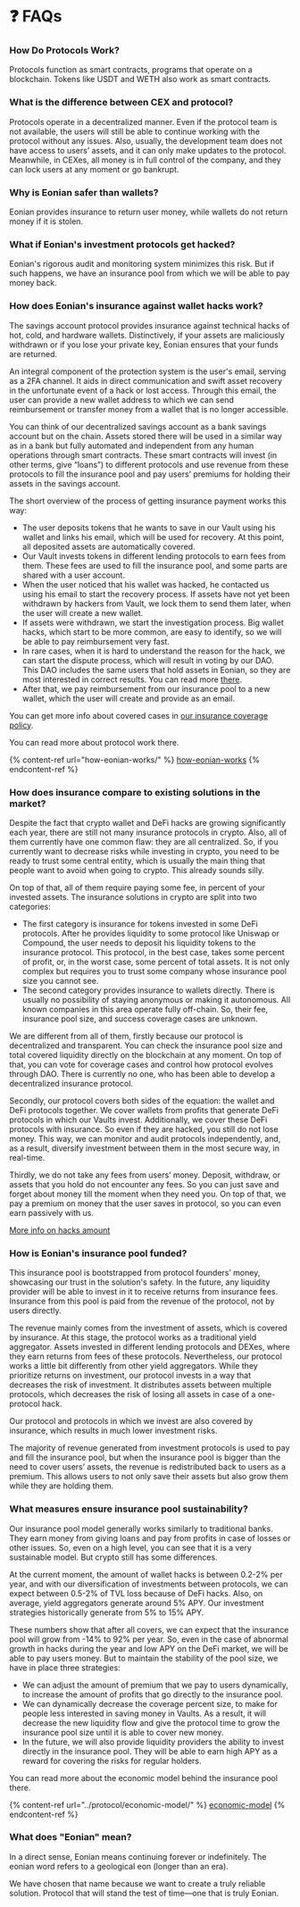 # ❓ FAQs

### **How Do Protocols Work?**

Protocols function as smart contracts, programs that operate on a blockchain. Tokens like USDT and WETH also work as smart contracts.

### **What is the difference between CEX and protocol?**

Protocols operate in a decentralized manner. Even if the protocol team is not available, the users will still be able to continue working with the protocol without any issues. Also, usually, the development team does not have access to users’ assets, and it can only make updates to the protocol. Meanwhile, in CEXes, all money is in full control of the company, and they can lock users at any moment or go bankrupt.

### **Why is Eonian safer than wallets?**

Eonian provides insurance to return user money, while wallets do not return money if it is stolen.

### **What if Eonian's investment protocols get hacked?**

Eonian's rigorous audit and monitoring system minimizes this risk. But if such happens, we have an insurance pool from which we will be able to pay money back.

### How does Eonian's insurance against wallet hacks work?

The savings account protocol provides insurance against technical hacks of hot, cold, and hardware wallets. Distinctively, if your assets are maliciously withdrawn or if you lose your private key, Eonian ensures that your funds are returned.

An integral component of the protection system is the user's email, serving as a 2FA channel. It aids in direct communication and swift asset recovery in the unfortunate event of a hack or lost access. Through this email, the user can provide a new wallet address to which we can send reimbursement or transfer money from a wallet that is no longer accessible.

You can think of our decentralized savings account as a bank savings account but on the chain. Assets stored there will be used in a similar way as in a bank but fully automated and independent from any human operations through smart contracts. These smart contracts will invest (in other terms, give “loans”) to different protocols and use revenue from these protocols to fill the insurance pool and pay users’ premiums for holding their assets in the savings account.

The short overview of the process of getting insurance payment works this way:

* The user deposits tokens that he wants to save in our Vault using his wallet and links his email, which will be used for recovery. At this point, all deposited assets are automatically covered.
* Our Vault invests tokens in different lending protocols to earn fees from them. These fees are used to fill the insurance pool, and some parts are shared with a user account.
* When the user noticed that his wallet was hacked, he contacted us using his email to start the recovery process. If assets have not yet been withdrawn by hackers from Vault, we lock them to send them later, when the user will create a new wallet.
* If assets were withdrawn, we start the investigation process. Big wallet hacks, which start to be more common, are easy to identify, so we will be able to pay reimbursement very fast.
* In rare cases, when it is hard to understand the reason for the hack, we can start the dispute process, which will result in voting by our DAO. This DAO includes the same users that hold assets in Eonian, so they are most interested in correct results. You can read more [there](https://app.gitbook.com/o/xgYiQpRVz9aTVJOJJ1bx/s/VE523Jodte4jjJfssUo3/\~/changes/21/protocol/governance-trust-and-dao/dispute-process).
* After that, we pay reimbursement from our insurance pool to a new wallet, which the user will create and provide as an email.

You can get more info about covered cases in [our insurance coverage policy](https://leovs09.notion.site/Insurance-Coverage-Policy-b33c682e8d49426f80fee2bd14525edd#5732d510b435492386ff16a52f5824b5).

You can read more about protocol work there.

{% content-ref url="how-eonian-works/" %}
[how-eonian-works](how-eonian-works/)
{% endcontent-ref %}

### How does insurance compare to existing solutions in the market?

Despite the fact that crypto wallet and DeFi hacks are growing significantly each year, there are still not many insurance protocols in crypto. Also, all of them currently have one common flaw: they are all centralized. So, if you currently want to decrease risks while investing in crypto, you need to be ready to trust some central entity, which is usually the main thing that people want to avoid when going to crypto. This already sounds silly.

On top of that, all of them require paying some fee, in percent of your invested assets. The insurance solutions in crypto are split into two categories:

* The first category is insurance for tokens invested in some DeFi protocols. After he provides liquidity to some protocol like Uniswap or Compound, the user needs to deposit his liquidity tokens to the insurance protocol. This protocol, in the best case, takes some percent of profit, or, in the worst case, some percent of total assets. It is not only complex but requires you to trust some company whose insurance pool size you cannot see.
* The second category provides insurance to wallets directly. There is usually no possibility of staying anonymous or making it autonomous. All known companies in this area operate fully off-chain. So, their fee, insurance pool size, and success coverage cases are unknown.

We are different from all of them, firstly because our protocol is decentralized and transparent. You can check the insurance pool size and total covered liquidity directly on the blockchain at any moment. On top of that, you can vote for coverage cases and control how protocol evolves through DAO. There is currently no one, who has been able to develop a decentralized insurance protocol.

Secondly, our protocol covers both sides of the equation: the wallet and DeFi protocols together. We cover wallets from profits that generate DeFi protocols in which our Vaults invest. Additionally, we cover these DeFi protocols with insurance. So even if they are hacked, you still do not lose money. This way, we can monitor and audit protocols independently, and, as a result, diversify investment between them in the most secure way, in real-time.

Thirdly, we do not take any fees from users’ money. Deposit, withdraw, or assets that you hold do not encounter any fees. So you can just save and forget about money till the moment when they need you. On top of that, we pay a premium on money that the user saves in protocol, so you can even earn passively with us.

[More info on hacks amount](https://www.chainalysis.com/blog/2022-biggest-year-ever-for-crypto-hacking/)

### How is Eonian's insurance pool funded?

This insurance pool is bootstrapped from protocol founders’ money, showcasing our trust in the solution's safety. In the future, any liquidity provider will be able to invest in it to receive returns from insurance fees. Insurance from this pool is paid from the revenue of the protocol, not by users directly.

The revenue mainly comes from the investment of assets, which is covered by insurance. At this stage, the protocol works as a traditional yield aggregator. Assets invested in different lending protocols and DEXes, where they earn returns from fees of these protocols. Nevertheless, our protocol works a little bit differently from other yield aggregators. While they prioritize returns on investment, our protocol invests in a way that decreases the risk of investment. It distributes assets between multiple protocols, which decreases the risk of losing all assets in case of a one-protocol hack.

Our protocol and protocols in which we invest are also covered by insurance, which results in much lower investment risks.

The majority of revenue generated from investment protocols is used to pay and fill the insurance pool, but when the insurance pool is bigger than the need to cover users’ assets, the revenue is redistributed back to users as a premium. This allows users to not only save their assets but also grow them while they are holding them.

### What measures ensure insurance pool sustainability?

Our insurance pool model generally works similarly to traditional banks. They earn money from giving loans and pay from profits in case of losses or other issues. So, even on a high level, you can see that it is a very sustainable model. But crypto still has some differences.

At the current moment, the amount of wallet hacks is between 0.2-2% per year, and with our diversification of investments between protocols, we can expect between 0.5-2% of TVL loss because of DeFi hacks. Also, on average, yield aggregators generate around 5% APY. Our investment strategies historically generate from 5% to 15% APY.

These numbers show that after all covers, we can expect that the insurance pool will grow from -14% to 92% per year. So, even in the case of abnormal growth in hacks during the year and low APY on the DeFi market, we will be able to pay users money. But to maintain the stability of the pool size, we have in place three strategies:

* We can adjust the amount of premium that we pay to users dynamically, to increase the amount of profits that go directly to the insurance pool.
* We can dynamically decrease the coverage percent size, to make for people less interested in saving money in Vaults. As a result, it will decrease the new liquidity flow and give the protocol time to grow the insurance pool size until it is able to cover new money.
* In the future, we will also provide liquidity providers the ability to invest directly in the insurance pool. They will be able to earn high APY as a reward for covering the risks for regular holders.

You can read more about the economic model behind the insurance pool there.

{% content-ref url="../protocol/economic-model/" %}
[economic-model](../protocol/economic-model/)
{% endcontent-ref %}

### What does "Eonian" mean?

In a direct sense, Eonian means continuing forever or indefinitely. The eonian word refers to a geological eon (longer than an era).&#x20;

We have chosen that name because we want to create a truly reliable solution. Protocol that will stand the test of time—one that is truly Eonian.&#x20;
